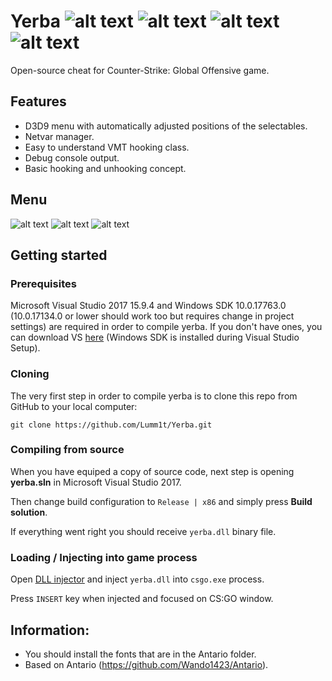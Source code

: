 # Yerba ![alt text](https://i.imgur.com/RHlmKYL.png) ![alt text](https://i.imgur.com/1OKJ96Z.png) ![alt text](https://i.imgur.com/RPz95ve.png) ![alt text](https://i.imgur.com/ZXcfFYJ.png)
Open-source cheat for Counter-Strike: Global Offensive game.

## Features
* D3D9 menu with automatically adjusted positions of the selectables.
* Netvar manager.
* Easy to understand VMT hooking class.
* Debug console output.
* Basic hooking and unhooking concept.

## Menu
![alt text](https://i.imgur.com/dPCQvFG.png)
![alt text](https://i.imgur.com/3lVaWR5.png)
![alt text](https://i.imgur.com/rIgGA5r.png)

## Getting started

### Prerequisites
Microsoft Visual Studio 2017 15.9.4 and Windows SDK 10.0.17763.0 (10.0.17134.0 or lower should work too but requires change in project settings) are required in order to compile yerba. If you don't have ones, you can download VS [here](https://visualstudio.microsoft.com/) (Windows SDK is installed during Visual Studio Setup).

### Cloning
The very first step in order to compile yerba is to clone this repo from GitHub to your local computer:
```
git clone https://github.com/Lumm1t/Yerba.git
```

### Compiling from source

When you have equiped a copy of source code, next step is opening **yerba.sln** in Microsoft Visual Studio 2017.

Then change build configuration to `Release | x86` and simply press **Build solution**.

If everything went right you should receive `yerba.dll`  binary file.

### Loading / Injecting into game process

Open [DLL injector](https://en.wikipedia.org/wiki/DLL_injection) and inject `yerba.dll` into `csgo.exe` process.

Press `INSERT` key when injected and focused on CS:GO window.

## Information:
* You should install the fonts that are in the Antario folder.
* Based on Antario (https://github.com/Wando1423/Antario).
